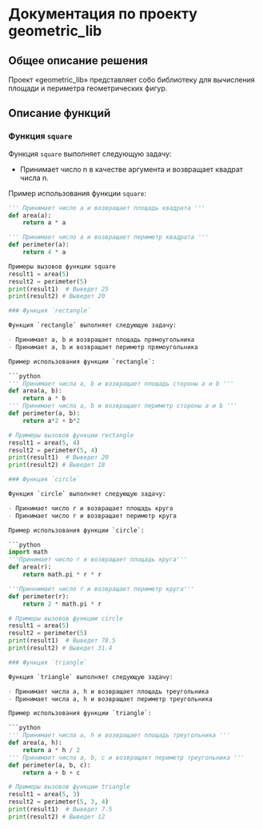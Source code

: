 # Документация по проекту geometric_lib

## Общее описание решения

Проект «geometric_lib» представляет собо библиотеку для вычисления площади и периметра геометрических фигур.

## Описание функций

### Функция `square`

Функция `square` выполняет следующую задачу:

- Принимает число n в качестве аргумента и возвращает квадрат числа n.

Пример использования функции `square`:

```python
''' Принимает число a и возвращает площадь квадрата '''
def area(a):
    return a * a

''' Принимает число a и возвращает периметр квадрата '''
def perimeter(a):
    return 4 * a

Примеры вызовов функции square
result1 = area(5)
result2 = perimeter(5)
print(result1)  # Выведет 25
print(result2) # Выведет 20

### Функция `rectangle`

Функция `rectangle` выполняет следующую задачу:

- Принимает a, b и возвращает площадь прямоугольника
- Принимает a, b и возвращает периметр прямоугольника

Пример использования функции `rectangle`:

```python
''' Принимает числа a, b и возвращает площадь стороны a и b '''
def area(a, b):
    return a * b
''' Принимает числа a, b и возвращает периметр стороны a и b '''
def perimeter(a, b):
    return a*2 + b*2

# Примеры вызовов функции rectangle
result1 = area(5, 4)
result2 = perimeter(5, 4)
print(result1)  # Выведет 20
print(result2) # Выведет 18

### Функция `circle`

Функция `circle` выполняет следующую задачу:

- Принимает число r и возвращает площадь круга
- Принимает число r и возвращает периметр круга

Пример использования функции `circle`:

```python
import math
'''Принимает число r и возвращает площадь круга'''
def area(r):
    return math.pi * r * r

'''Приннимает число r и возвращает периметр круга'''
def perimeter(r):
    return 2 * math.pi * r

# Примеры вызовов функции circle
result1 = area(5)
result2 = perimeter(5)
print(result1)  # Выведет 78.5
print(result2) # Выведет 31.4

### Функция `triangle`

Функция `triangle` выполняет следующую задачу:

- Принимает числа a, h и возвращает площадь треугольника
- Принимает числа a, h и возвращает периметр треугольника

Пример использования функции `triangle`:

```python
''' Принимает числа a, h и возвращает площадь треугольника '''
def area(a, h):
    return a * h / 2
''' Принимает числа a, b, c и возвращает периметр треугольника '''
def perimeter(a, b, c): 
    return a + b + c 

# Примеры вызовов функции triangle
result1 = area(5, 3)
result2 = perimeter(5, 3, 4)
print(result1)  # Выведет 7.5
print(result2) # Выведет 12


